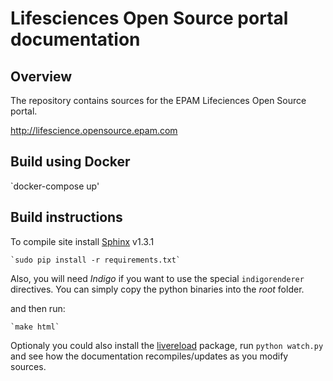 # Lifesciences Open Source portal documentation

## Overview

The repository contains sources for the EPAM Lifeciences Open Source portal.

http://lifescience.opensource.epam.com

## Build using Docker

`docker-compose up'

## Build instructions

To compile site install [Sphinx](http://sphinx-doc.org/) v1.3.1

    `sudo pip install -r requirements.txt`

Also, you will need *Indigo* if you want to use the special `indigorenderer` directives. You can simply copy the python binaries into the *root* folder.


and then run:

    `make html`


Optionaly you could also install the [livereload](https://livereload.readthedocs.org/en/latest/) package, run
`python watch.py` and see how the documentation recompiles/updates as you modify sources.
